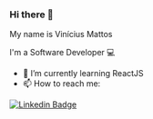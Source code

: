### Hi there 👋

My name is Vinícius Mattos

I'm a Software Developer :computer:

- 🌱 I’m currently learning ReactJS
- 📫 How to reach me: 

<a href="https://www.linkedin.com/in/vin%C3%ADcius-mattos-2832a663/" target="_blank"><img src="https://img.shields.io/badge/LinkedIn-0077B5?style=for-the-badge&logo=linkedin&logoColor=white" alt="Linkedin Badge" /></a>


<!--
**viniciusdeoliveira99/viniciusdeoliveira99** is a ✨ _special_ ✨ repository because its `README.md` (this file) appears on your GitHub profile.

Here are some ideas to get you started:


-->
